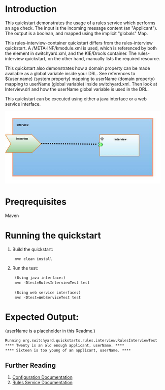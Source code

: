 Introduction
============
This quickstart demonstrates the usage of a rules service which performs an age check.
The input is the incoming message content (an "Applicant").
The output is a boolean, and mapped using the implicit "globals" Map.

This rules-interview-container quickstart differs from the rules-interview quickstart.
A /META-INF/kmodule.xml is used, which is referenced by both the <container> element in switchyard.xml, and the KIE/Drools container.
The rules-interview quickstart, on the other hand, manually lists the required resource.

This quickstart also demonstrates how a domain property can be made available as a global variable inside your DRL.
See references to ${user.name} (system property) mapping to userName (domain property) mapping to userName (global variable) inside switchyard.xml.
Then look at Interview.drl and how the userName global variable is used in the DRL.

This quickstart can be executed using either a java interface or a web service interface.

![Rules Interview Container Quickstart](https://github.com/jboss-switchyard/quickstarts/raw/master/rules-interview-container/rules-interview-container.jpg)


Preqrequisites 
==============
Maven

Running the quickstart
======================
1. Build the quickstart:

        mvn clean install

2. Run the test:

        (Using java interface:)
        mvn -Dtest=RulesInterviewTest test

        (Using web service interface:)
        mvn -Dtest=WebServiceTest test

Expected Output:
================
(userName is a placeholder in this Readme.)
```
Running org.switchyard.quickstarts.rules.interview.RulesInterviewTest
**** Twenty is an old enough applicant, userName. ****
**** Sixteen is too young of an applicant, userName. ****
```

## Further Reading

1. [Configuration Documentation](https://docs.jboss.org/author/display/SWITCHYARD/Configuration)
2. [Rules Service Documentation](https://docs.jboss.org/author/display/SWITCHYARD/Rules)
